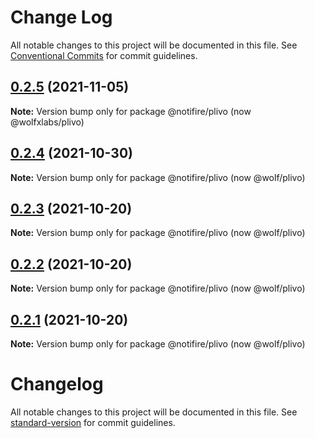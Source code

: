 # Change Log

All notable changes to this project will be documented in this file.
See [Conventional Commits](https://conventionalcommits.org) for commit guidelines.

## [0.2.5](https://github.com/wolfhq/plivo/compare/v0.2.4...v0.2.5) (2021-11-05)

**Note:** Version bump only for package @notifire/plivo (now @wolfxlabs/plivo)





## [0.2.4](https://github.com/wolfhq/plivo/compare/v0.2.3...v0.2.4) (2021-10-30)

**Note:** Version bump only for package @notifire/plivo (now @wolf/plivo)





## [0.2.3](https://github.com/wolfhq/plivo/compare/v0.2.2...v0.2.3) (2021-10-20)

**Note:** Version bump only for package @notifire/plivo (now @wolf/plivo)





## [0.2.2](https://github.com/wolfhq/plivo/compare/v0.1.4...v0.2.2) (2021-10-20)

**Note:** Version bump only for package @notifire/plivo (now @wolf/plivo)





## [0.2.1](https://github.com/wolfhq/plivo/compare/v0.1.4...v0.2.1) (2021-10-20)

**Note:** Version bump only for package @notifire/plivo (now @wolf/plivo)





# Changelog

All notable changes to this project will be documented in this file. See [standard-version](https://github.com/conventional-changelog/standard-version) for commit guidelines.
